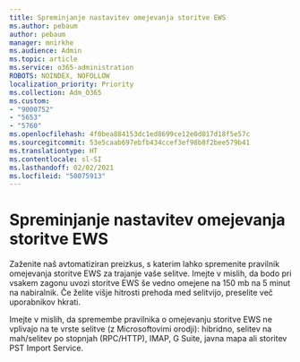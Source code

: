 ```yaml
---
title: Spreminjanje nastavitev omejevanja storitve EWS
ms.author: pebaum
author: pebaum
manager: mnirkhe
ms.audience: Admin
ms.topic: article
ms.service: o365-administration
ROBOTS: NOINDEX, NOFOLLOW
localization_priority: Priority
ms.collection: Adm_O365
ms.custom:
- "9000752"
- "5653"
- "5760"
ms.openlocfilehash: 4f0bea884153dc1ed8699ce12e0d017d18f5e57c
ms.sourcegitcommit: 53e5caab697ebfb434ccef3ef98b8f2bee579b41
ms.translationtype: HT
ms.contentlocale: sl-SI
ms.lasthandoff: 02/02/2021
ms.locfileid: "50075913"
---
```

# <a name="changing-ews-throttling-settings"></a>Spreminjanje nastavitev omejevanja storitve EWS

Zaženite naš avtomatiziran preizkus, s katerim lahko spremenite pravilnik omejevanja storitve EWS za trajanje vaše selitve. Imejte v mislih, da bodo pri vsakem zagonu uvozi storitve EWS še vedno omejene na 150 mb na 5 minut na nabiralnik. Če želite višje hitrosti prehoda med selitvijo, preselite več uporabnikov hkrati.

Imejte v mislih, da spremembe pravilnika o omejevanju storitve EWS ne vplivajo na te vrste selitve (z Microsoftovimi orodji): hibridno, selitev na mah/selitev po stopnjah (RPC/HTTP), IMAP, G Suite, javna mapa ali storitev PST Import Service.